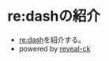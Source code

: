 # re:dashの紹介

- [re:dash](http://redash.io)を紹介する。
- powered by [reveal-ck](https://github.com/jedcn/reveal-ck)
